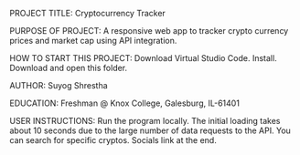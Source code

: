 PROJECT TITLE: Cryptocurrency Tracker

PURPOSE OF PROJECT: A responsive web app to tracker crypto currency prices and market cap using API integration.

HOW TO START THIS PROJECT: Download Virtual Studio Code. Install. Download and open this folder.

AUTHOR: Suyog Shrestha

EDUCATION: Freshman @ Knox College, Galesburg, IL-61401

USER INSTRUCTIONS: Run the program locally. The initial loading takes about 10 seconds due to the large number of data requests
to the API. You can search for specific cryptos. Socials link at the end.